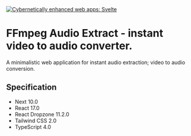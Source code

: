   <a href="https://ffmpegaudioextract.xyz">
	<img alt="Cybernetically enhanced web apps: Svelte" src="https://ffmpegaudioextract.xyz/images/repo.png">
  </a>

# FFmpeg Audio Extract - instant video to audio converter.

A minimalistic web application for instant audio extraction; video to audio conversion.

## Specification

- Next 10.0
- React 17.0
- React Dropzone 11.2.0
- Tailwind CSS 2.0
- TypeScript 4.0
